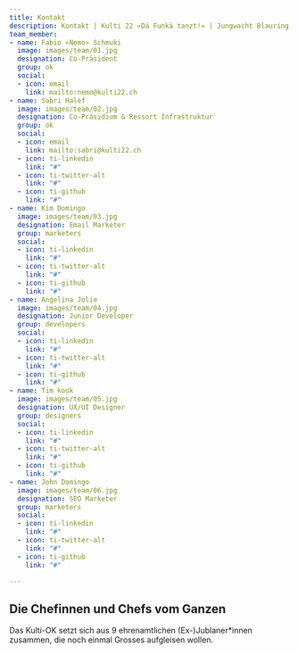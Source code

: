 ```yaml
---
title: Kontakt
description: Kontakt | Kulti 22 «Dä Funkä tanzt!» | Jungwacht Blauring Schweiz
team_member:
- name: Fabio «Nemo» Schmuki
  image: images/team/01.jpg
  designation: Co-Präsident
  group: ok
  social:
  - icon: email
    link: mailto:nemo@kulti22.ch
- name: Sabri Halef
  image: images/team/02.jpg
  designation: Co-Präsidium & Ressort Infrastruktur
  group: ok
  social:
  - icon: email
    link: mailto:sabri@kulti22.ch
  - icon: ti-linkedin
    link: "#"
  - icon: ti-twitter-alt
    link: "#"
  - icon: ti-github
    link: "#"
- name: Kim Domingo
  image: images/team/03.jpg
  designation: Email Marketer
  group: marketers
  social:
  - icon: ti-linkedin
    link: "#"
  - icon: ti-twitter-alt
    link: "#"
  - icon: ti-github
    link: "#"
- name: Angelina Jolie
  image: images/team/04.jpg
  designation: Junior Developer
  group: developers
  social:
  - icon: ti-linkedin
    link: "#"
  - icon: ti-twitter-alt
    link: "#"
  - icon: ti-github
    link: "#"
- name: Tim kook
  image: images/team/05.jpg
  designation: UX/UI Designer
  group: designers
  social:
  - icon: ti-linkedin
    link: "#"
  - icon: ti-twitter-alt
    link: "#"
  - icon: ti-github
    link: "#"
- name: John Domingo
  image: images/team/06.jpg
  designation: SEO Marketer
  group: marketers
  social:
  - icon: ti-linkedin
    link: "#"
  - icon: ti-twitter-alt
    link: "#"
  - icon: ti-github
    link: "#"

---
```

## Die Chefinnen und Chefs vom Ganzen

Das Kulti-OK setzt sich aus 9 ehrenamtlichen (Ex-)Jublaner*innen zusammen, die noch einmal Grosses aufgleisen wollen.